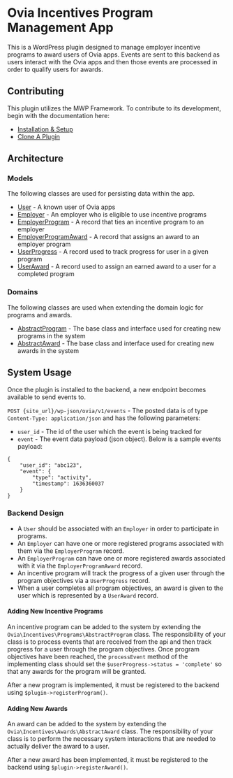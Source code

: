 # Ovia Incentives Program Management App

This is a WordPress plugin designed to manage employer incentive programs to award users of Ovia apps. Events are sent to this backend as users interact with the Ovia apps and then those events are processed in order to qualify users for awards.

## Contributing

This plugin utilizes the MWP Framework. To contribute to its development, begin with the documentation here:
* [Installation & Setup](https://www.codefarma.com/docs/mwp-framework/setup/)
* [Clone A Plugin](https://www.codefarma.com/docs/mwp-framework/setup/clone-plugin/)

## Architecture

### Models

The following classes are used for persisting data within the app.

* [User](/classes/Models/User.php) - A known user of Ovia apps
* [Employer](/classes/Models/Employer.php) - An employer who is eligible to use incentive programs
* [EmployerProgram](/classes/Models/EmployerProgram.php) - A record that ties an incentive program to an employer
* [EmployerProgramAward](/classes/Models/EmployerProgramAward.php) - A record that assigns an award to an employer program
* [UserProgress](/classes/Models/UserProgress.php) - A record used to track progress for user in a given program
* [UserAward](/classes/Models/UserAward.php) - A record used to assign an earned award to a user for a completed program

### Domains

The following classes are used when extending the domain logic for programs and awards.

* [AbstractProgram](/classes/Programs/AbstractProgram.php) - The base class and interface used for creating new programs in the system
* [AbstractAward](/classes/Awards/AbstractAward.php) - The base class and interface used for creating new awards in the system

## System Usage

Once the plugin is installed to the backend, a new endpoint becomes available to send events to. 

`POST {site_url}/wp-json/ovia/v1/events` - The posted data is of type `Content-Type: application/json` and has the following parameters:
* `user_id` - The id of the user which the event is being tracked for
* `event` - The event data payload (json object). Below is a sample events payload:

```
{
	"user_id": "abc123",
	"event": {
		"type": "activity",
		"timestamp": 1636360037
	}
}
```

### Backend Design

* A `User` should be associated with an `Employer` in order to participate in programs. 
* An `Employer` can have one or more registered programs associated with them via the `EmployerProgram` record.
* An `EmployerProgram` can have one or more registered awards associated with it via the `EmployerProgramAward` record.
* An incentive program will track the progress of a given user through the program objectives via a `UserProgress` record.
* When a user completes all program objectives, an award is given to the user which is represented by a `UserAward` record.

#### Adding New Incentive Programs

An incentive program can be added to the system by extending the `Ovia\Incentives\Programs\AbstractProgram` class. The responsibility of your class is to process events that are received from the api and then track progress for a user through the program objectives. Once program objectives have been reached, the `processEvent` method of the implementing class should set the `$userProgress->status = 'complete'` so that any awards for the program will be granted.

After a new program is implemented, it must be registered to the backend using `$plugin->registerProgram()`.

#### Adding New Awards

An award can be added to the system by extending the `Ovia\Incentives\Awards\AbstractAward` class. The responsibility of your class is to perform the necessary system interactions that are needed to actually deliver the award to a user.

After a new award has been implemented, it must be registered to the backend using `$plugin->registerAward()`.